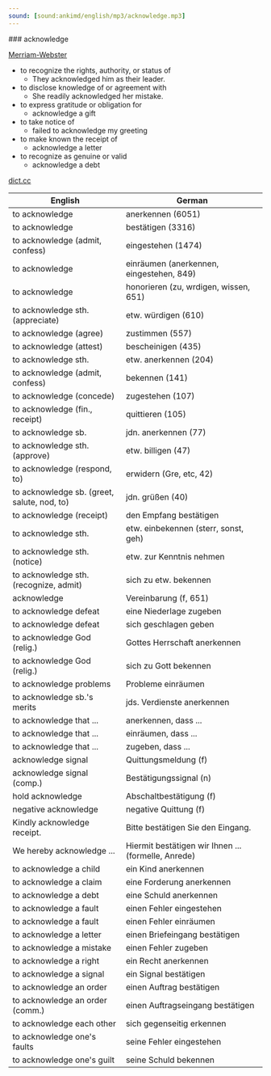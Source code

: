 ```yaml
---
sound: [sound:ankimd/english/mp3/acknowledge.mp3]
---
```


\### acknowledge

[Merriam-Webster](https://www.merriam-webster.com/dictionary/acknowledge)

- to recognize the rights, authority, or status of
    - They acknowledged him as their leader.
- to disclose knowledge of or agreement with
    - She readily acknowledged her mistake.
- to express gratitude or obligation for
    - acknowledge a gift
- to take notice of
    - failed to acknowledge my greeting
- to make known the receipt of
    - acknowledge a letter
- to recognize as genuine or valid
    - acknowledge a debt

[dict.cc](https://www.dict.cc/acknowledge)

| English        | German       |
| -------------- | ------------ |
| to acknowledge | anerkennen (6051) |
| to acknowledge | bestätigen (3316) |
| to acknowledge (admit, confess) | eingestehen (1474) |
| to acknowledge | einräumen (anerkennen, eingestehen, 849) |
| to acknowledge | honorieren (zu, wrdigen, wissen, 651) |
| to acknowledge sth. (appreciate) | etw. würdigen (610) |
| to acknowledge (agree) | zustimmen (557) |
| to acknowledge (attest) | bescheinigen (435) |
| to acknowledge sth. | etw. anerkennen (204) |
| to acknowledge (admit, confess) | bekennen (141) |
| to acknowledge (concede) | zugestehen (107) |
| to acknowledge (fin., receipt) | quittieren (105) |
| to acknowledge sb. | jdn. anerkennen (77) |
| to acknowledge sth. (approve) | etw. billigen (47) |
| to acknowledge (respond, to) | erwidern (Gre, etc, 42) |
| to acknowledge sb. (greet, salute, nod, to) | jdn. grüßen (40) |
| to acknowledge (receipt) | den Empfang bestätigen |
| to acknowledge sth. | etw. einbekennen (sterr, sonst, geh) |
| to acknowledge sth. (notice) | etw. zur Kenntnis nehmen |
| to acknowledge sth. (recognize, admit) | sich zu etw. bekennen |
| acknowledge | Vereinbarung (f, 651) |
| to acknowledge defeat | eine Niederlage zugeben |
| to acknowledge defeat | sich geschlagen geben |
| to acknowledge God (relig.) | Gottes Herrschaft anerkennen |
| to acknowledge God (relig.) | sich zu Gott bekennen |
| to acknowledge problems | Probleme einräumen |
| to acknowledge sb.'s merits | jds. Verdienste anerkennen |
| to acknowledge that ... | anerkennen, dass ... |
| to acknowledge that ... | einräumen, dass ... |
| to acknowledge that ... | zugeben, dass ... |
| acknowledge signal | Quittungsmeldung (f) |
| acknowledge signal <ACK> (comp.) | Bestätigungssignal (n) |
| hold acknowledge | Abschaltbestätigung (f) |
| negative acknowledge | negative Quittung (f) |
| Kindly acknowledge receipt. | Bitte bestätigen Sie den Eingang. |
| We hereby acknowledge ... | Hiermit bestätigen wir Ihnen ... (formelle, Anrede) |
| to acknowledge a child | ein Kind anerkennen |
| to acknowledge a claim | eine Forderung anerkennen |
| to acknowledge a debt | eine Schuld anerkennen |
| to acknowledge a fault | einen Fehler eingestehen |
| to acknowledge a fault | einen Fehler einräumen |
| to acknowledge a letter | einen Briefeingang bestätigen |
| to acknowledge a mistake | einen Fehler zugeben |
| to acknowledge a right | ein Recht anerkennen |
| to acknowledge a signal | ein Signal bestätigen |
| to acknowledge an order | einen Auftrag bestätigen |
| to acknowledge an order (comm.) | einen Auftragseingang bestätigen |
| to acknowledge each other | sich gegenseitig erkennen |
| to acknowledge one's faults | seine Fehler eingestehen |
| to acknowledge one's guilt | seine Schuld bekennen |
